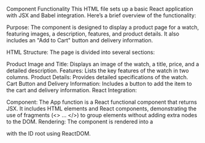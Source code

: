Component Functionality
This HTML file sets up a basic React application with JSX and Babel integration. Here’s a brief overview of the functionality:

Purpose: The component is designed to display a product page for a watch, featuring images, a description, features, and product details. It also includes an "Add to Cart" button and delivery information.

HTML Structure: The page is divided into several sections:

Product Image and Title: Displays an image of the watch, a title, price, and a detailed description.
Features: Lists the key features of the watch in two columns.
Product Details: Provides detailed specifications of the watch.
Cart Button and Delivery Information: Includes a button to add the item to the cart and delivery information.
React Integration:

Component: The App function is a React functional component that returns JSX. It includes HTML elements and React components, demonstrating the use of fragments (<> ... </>) to group elements without adding extra nodes to the DOM.
Rendering: The component is rendered into a <div> with the ID root using ReactDOM.
